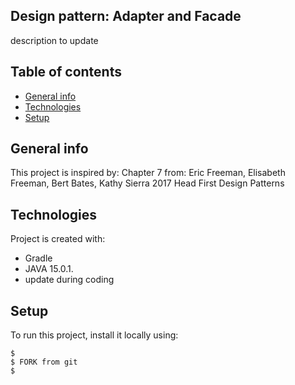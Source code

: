 ## Design pattern: Adapter and Facade
description to update

## Table of contents
* [General info](#general-info)
* [Technologies](#technologies)
* [Setup](#setup)

## General info
This project is inspired by:
Chapter 7 from:
Eric Freeman, Elisabeth Freeman, Bert Bates, Kathy Sierra
2017 Head First Design Patterns


## Technologies
Project is created with:
* Gradle
* JAVA 15.0.1.
* update during coding 

## Setup
To run this project, install it locally using:

```
$ 
$ FORK from git
$ 
```